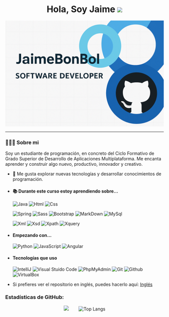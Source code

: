<h1 align="center">Hola, Soy Jaime <img src="https://media.giphy.com/media/hvRJCLFzcasrR4ia7z/giphy.gif" width="35"></h1>

![Banner](https://github.com/JaimeBonBol/JaimeBonBol/blob/main/img_banner.png)

---

 ### 👨🏻‍💻 Sobre mi
 
Soy un estudiante de programación, en concreto del Ciclo Formativo de Grado Superior de Desarrollo de Aplicaciones Multiplataforma. Me encanta aprender y construir algo nuevo, productivo, innovador y creativo.

- 🤔 Me gusta explorar nuevas tecnologías y desarrollar conocimientos de programación.

- #### 📚 Durante este curso estoy aprendiendo sobre... 

  ![Java](https://img.shields.io/badge/java-%23ED8B00.svg?style=for-the-badge&logo=openjdk&logoColor=white)
  ![Html](https://img.shields.io/badge/HTML5-E34F26?style=for-the-badge&logo=html5&logoColor=white)
  ![Css](https://img.shields.io/badge/CSS3-1572B6?style=for-the-badge&logo=css3&logoColor=white)

  ![Spring](https://img.shields.io/badge/Spring-6DB33F?style=for-the-badge&logo=spring&logoColor=white)
  ![Sass](https://img.shields.io/badge/Sass-CC6699?style=for-the-badge&logo=sass&logoColor=white)
  ![Bootstrap](https://img.shields.io/badge/Bootstrap-563D7C?style=for-the-badge&logo=bootstrap&logoColor=white)
  ![MarkDown](https://img.shields.io/badge/Markdown-000000?style=for-the-badge&logo=markdown&logoColor=white)
  ![MySql](https://img.shields.io/badge/MySQL-005C84?style=for-the-badge&logo=mysql&logoColor=white)

  ![Xml](https://img.shields.io/badge/XML-FF6600?style=for-the-badge&logo=xml&logoColor=white)
  ![Xsd](https://img.shields.io/badge/XSD-00599C?style=for-the-badge&logo=xsd&logoColor=white)
  ![Xpath](https://img.shields.io/badge/XPath-CC0000?style=for-the-badge&logo=xpath&logoColor=white)
  ![Xquery](https://img.shields.io/badge/XQuery-7D4698?style=for-the-badge&logo=xquery&logoColor=white)

- #### Empezando con...
  ![Python](https://img.shields.io/badge/python-3670A0?style=for-the-badge&logo=python&logoColor=ffdd54)
  ![JavaScript](https://img.shields.io/badge/JavaScript-323330?style=for-the-badge&logo=javascript&logoColor=F7DF1E)
  ![Angular](https://img.shields.io/badge/Angular-DD0031?style=for-the-badge&logo=angular&logoColor=white)

- #### Tecnologías que uso

  ![IntelliJ](https://img.shields.io/badge/IntelliJ_IDEA-000000?style=for-the-badge&logo=intellij-idea&logoColor=blue)
  ![Visual Stuido Code](https://img.shields.io/badge/VSCode-0078D4?style=for-the-badge&logo=visual%20studio%20code&logoColor=white)
  ![PhpMyAdmin](https://img.shields.io/badge/phpmyadmin-6C78AF?style=for-the-badge&logo=phpmyadmin&logoColor=white)
  ![Git](https://img.shields.io/badge/Git-F05032?style=for-the-badge&logo=git&logoColor=white)
  ![Github](https://img.shields.io/badge/GitHub-100000?style=for-the-badge&logo=github&logoColor=white)
  ![VirtualBox](https://img.shields.io/badge/VirtualBox-183A61?style=for-the-badge&logo=virtualbox&logoColor=white)
 
- Si prefieres ver el repositorio en inglés, puedes hacerlo aquí: <a href="https://github.com/JaimeBonBol/JaimeBonBol/blob/main/README.md">Inglés</a>

### Estadísticas de GitHub:
<div align= "center">

![](https://github-readme-stats.vercel.app/api?username=JaimeBonBol&show_icons=true&count_private=true&include_all_commits=true&theme=transparent)
&nbsp;&nbsp;&nbsp;&nbsp;&nbsp;&nbsp;
![Top Langs](https://github-readme-stats.vercel.app/api/top-langs/?username=JaimeBonBol&theme=transparent&layout=compact)
</div>

